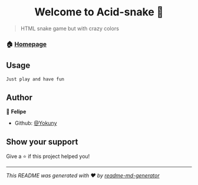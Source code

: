 <h1 align="center">Welcome to Acid-snake 👋</h1>
<p>
</p>

> HTML snake game but with crazy colors

### 🏠 [Homepage](https://yokuny.github.io/Acid-snake/)

## Usage

```sh
Just play and have fun
```

## Author

👤 **Felipe**

* Github: [@Yokuny](https://github.com/Yokuny)

## Show your support

Give a ⭐️ if this project helped you!

***
_This README was generated with ❤️ by [readme-md-generator](https://github.com/kefranabg/readme-md-generator)_